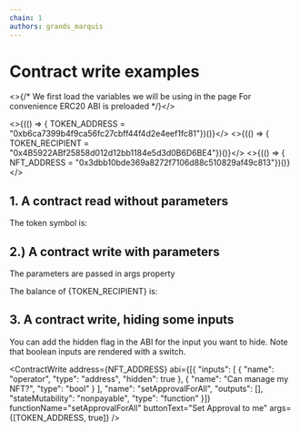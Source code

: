 ```yaml
---
chain: 1
authors: grands_marquis
---
```


# Contract write examples

<>{/* 
    We first load the variables we will be using in the page
    For convenience ERC20 ABI is preloaded
*/}</>

<>{(() => { TOKEN_ADDRESS = "0xb6ca7399b4f9ca56fc27cbff44f4d2e4eef1fc81"})()}</>
<>{(() => { TOKEN_RECIPIENT = "0x4B5922ABf25858d012d12bb1184e5d3d0B6D6BE4"})()}</>
<>{(() => { NFT_ADDRESS = "0x3dbb10bde369a8272f7106d88c510829af49c813"})()}</>

## 1. A contract read without parameters


<span>
The token symbol is: 
<ContractRead address={TOKEN_ADDRESS} 
  abi={ABIs.ERC20} 
  functionName="symbol"
   />
</span>


## 2.) A contract write with parameters

The parameters are passed in args property

<span>
The balance of {TOKEN_RECIPIENT} is: 
<ContractRead address={TOKEN_ADDRESS} 
  abi={ABIs.ERC20} 
  functionName="balanceOf"
  args={[TOKEN_RECIPIENT]} />
</span>

## 3. A contract write, hiding some inputs

You can add the hidden flag in the ABI for the input you want to hide. Note that boolean inputs are rendered with a switch.

<ContractWrite address={NFT_ADDRESS}  abi={[{
        "inputs": [
            {
                "name": "operator",
                "type": "address",
                "hidden": true
            },
            {
                "name": "Can manage my NFT?",
                "type": "bool"
            }
        ],
        "name": "setApprovalForAll",
        "outputs": [],
        "stateMutability": "nonpayable",
        "type": "function"
    }]} 
  functionName="setApprovalForAll"
  buttonText="Set Approval to me"
  args={[TOKEN_ADDRESS, true]}
   />
